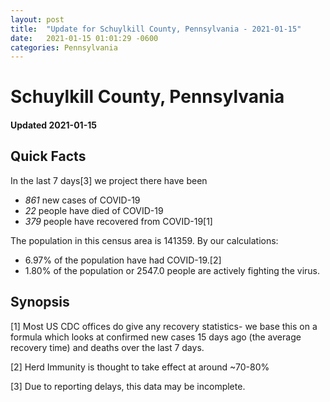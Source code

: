 ```yaml
---
layout: post
title:  "Update for Schuylkill County, Pennsylvania - 2021-01-15"
date:   2021-01-15 01:01:29 -0600
categories: Pennsylvania
---
```


# Schuylkill County, Pennsylvania
#### Updated 2021-01-15

## Quick Facts

In the last 7 days[3] we project there have been
- *861* new cases of COVID-19
- *22* people have died of COVID-19
- *379* people have recovered from COVID-19[1]

The population in this census area is 141359. By our calculations:
- 6.97% of the population have had COVID-19.[2]
- 1.80% of the population or 2547.0 people are actively fighting the virus.

## Synopsis




[1] Most US CDC offices do give any recovery statistics- we base this on a formula which looks at confirmed new cases
15 days ago (the average recovery time) and deaths over the last 7 days.

[2] Herd Immunity is thought to take effect at around ~70-80%

[3] Due to reporting delays, this data may be incomplete.
 
    
